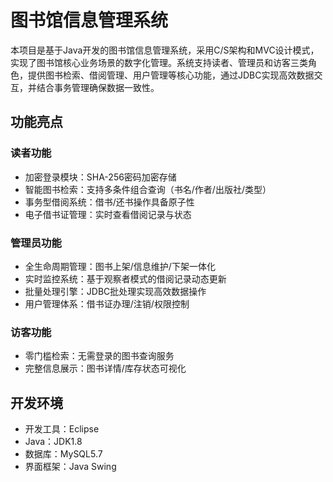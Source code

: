 # 图书馆信息管理系统

本项目是基于Java开发的图书馆信息管理系统，采用C/S架构和MVC设计模式，实现了图书馆核心业务场景的数字化管理。系统支持读者、管理员和访客三类角色，提供图书检索、借阅管理、用户管理等核心功能，通过JDBC实现高效数据交互，并结合事务管理确保数据一致性。

## 功能亮点

### 读者功能
- 加密登录模块：SHA-256密码加密存储
- 智能图书检索：支持多条件组合查询（书名/作者/出版社/类型）
- 事务型借阅系统：借书/还书操作具备原子性
- 电子借书证管理：实时查看借阅记录与状态

### 管理员功能
- 全生命周期管理：图书上架/信息维护/下架一体化
- 实时监控系统：基于观察者模式的借阅记录动态更新
- 批量处理引擎：JDBC批处理实现高效数据操作
- 用户管理体系：借书证办理/注销/权限控制

### 访客功能
- 零门槛检索：无需登录的图书查询服务
- 完整信息展示：图书详情/库存状态可视化

## 开发环境
- 开发工具：Eclipse
- Java：JDK1.8
- 数据库：MySQL5.7
- 界面框架：Java Swing
